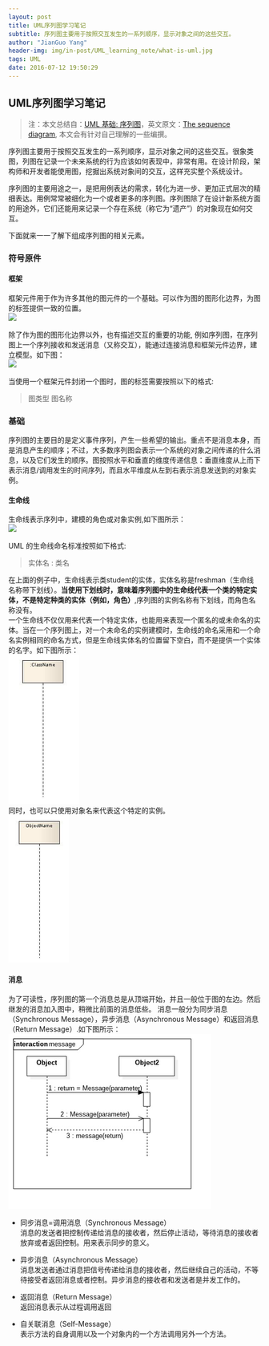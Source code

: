 ```yaml
---
layout: post
title: UML序列图学习笔记
subtitle: 序列图主要用于按照交互发生的一系列顺序，显示对象之间的这些交互。
author: "JianGuo Yang"
header-img: img/in-post/UML_learning_note/what-is-uml.jpg
tags: UML
date: 2016-07-12 19:50:29
---
```


## UML序列图学习笔记

> 注：本文总结自：[UML 基础: 序列图](http://www.ibm.com/developerworks/cn/rational/rationaledge/content/feb05/bell/3101.html)，英文原文：[The sequence diagram](http://www.ibm.com/developerworks/rational/library/3101.html?S_TACT=105AGX52&S_CMP=cn-a-r), 本文会有针对自己理解的一些编撰。

序列图主要用于按照交互发生的一系列顺序，显示对象之间的这些交互。很象类图，列图在记录一个未来系统的行为应该如何表现中，非常有用。在设计阶段，架构师和开发者能使用图，挖掘出系统对象间的交互，这样充实整个系统设计。

序列图的主要用途之一，是把用例表达的需求，转化为进一步、更加正式层次的精细表达。用例常常被细化为一个或者更多的序列图。序列图除了在设计新系统方面的用途外，它们还能用来记录一个存在系统（称它为“遗产”）的对象现在如何交互。

下面就来一一了解下组成序列图的相关元素。


### 符号原件
#### 框架
框架元件用于作为许多其他的图元件的一个基础。可以作为图的图形化边界，为图的标签提供一致的位置。  
![](http://www.ibm.com/developerworks/cn/rational/rationaledge/content/feb05/bell/3101_figure1.jpg)

除了作为图的图形化边界以外，也有描述交互的重要的功能, 例如序列图，在序列图上一个序列接收和发送消息（又称交互），能通过连接消息和框架元件边界，建立模型。如下图：  
![](http://www.ibm.com/developerworks/rational/library/content/RationalEdge/feb04/3101_figure2.jpg)

当使用一个框架元件封闭一个图时，图的标签需要按照以下的格式:
> 图类型 图名称

### 基础
序列图的主要目的是定义事件序列，产生一些希望的输出。重点不是消息本身，而是消息产生的顺序；不过，大多数序列图会表示一个系统的对象之间传递的什么消息，以及它们发生的顺序。图按照水平和垂直的维度传递信息：垂直维度从上而下表示消息/调用发生的时间序列，而且水平维度从左到右表示消息发送到的对象实例。

#### 生命线
生命线表示序列中，建模的角色或对象实例,如下图所示：    
![](http://www.ibm.com/developerworks/rational/library/content/RationalEdge/feb04/3101_figure3.jpg)  

UML 的生命线命名标准按照如下格式:  
> 实体名 : 类名

在上面的例子中，生命线表示类student的实体，实体名称是freshman（生命线名称带下划线）。**当使用下划线时，意味着序列图中的生命线代表一个类的特定实体，不是特定种类的实体（例如，角色）**,序列图的实例名称有下划线，而角色名称没有。  
一个生命线不仅仅用来代表一个特定实体，也能用来表现一个匿名的或未命名的实体。当在一个序列图上，对一个未命名的实例建模时，生命线的命名采用和一个命名实例相同的命名方式，但是生命线实体名的位置留下空白，而不是提供一个实体的名字。如下图所示：  
![](/img/in-post/UML_learning_note/shili4.png)  
同时，也可以只使用对象名来代表这个特定的实例。  
![](/img/in-post/UML_learning_note/shili5.png)  

#### 消息
为了可读性，序列图的第一个消息总是从顶端开始，并且一般位于图的左边。然后继发的消息加入图中，稍微比前面的消息低些。 消息一般分为同步消息（Synchronous Message），异步消息（Asynchronous Message）和返回消息（Return Message）.如下图所示：   
![](/img/in-post/UML_learning_note/shili6.jpg)  

  * 同步消息=调用消息（Synchronous Message）  
  消息的发送者把控制传递给消息的接收者，然后停止活动，等待消息的接收者放弃或者返回控制。用来表示同步的意义。

  * 异步消息（Asynchronous Message）  
  消息发送者通过消息把信号传递给消息的接收者，然后继续自己的活动，不等待接受者返回消息或者控制。异步消息的接收者和发送者是并发工作的。

  * 返回消息（Return Message）  
  返回消息表示从过程调用返回

  * 自关联消息（Self-Message）  
  表示方法的自身调用以及一个对象内的一个方法调用另外一个方法。
